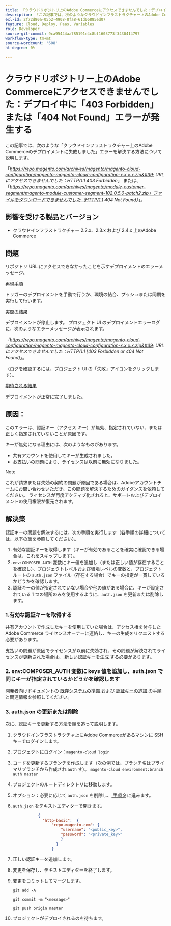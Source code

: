 ```yaml
---
title: 「クラウドリポジトリ上のAdobe Commerceにアクセスできませんでした：デプロイ中に 403 Forbidden エラーまたは 404 Not Found エラーが発生する」
description: 「この記事では、次のようなクラウドインフラストラクチャー上のAdobe Commerceのデプロイに失敗したというエラーを解決する方法について説明します。」
exl-id: 2f72d80a-05b2-4908-8fa8-61d06885ed07
feature: Cloud, Deploy, Paas, Variables
role: Developer
source-git-commit: 9ca95444aa785191e4c8bf1603773f3430414797
workflow-type: tm+mt
source-wordcount: '608'
ht-degree: 0%

---
```


# クラウドリポジトリー上のAdobe Commerceにアクセスできませんでした：デプロイ中に「403 Forbidden」または「404 Not Found」エラーが発生する

この記事では、次のような「クラウドインフラストラクチャー上のAdobe Commerceのデプロイメントに失敗しました」エラーを解決する方法について説明します。

「*https://repo.magento.com/archives/magento/magento-cloud-configuration/magento-magento-cloud-configuration-x.x.x.x.zip&#39; URL にアクセスできませんでした：HTTP/1.1 403 Forbidden*」 または、「*https://repo.magento.com/archives/magento/module-customer-segment/magento-module-customer-segment-102.0.5.0-patch2.zip」ファイルをダウンロードできませんでした（HTTP/1.1 404 Not Found）*」。

## 影響を受ける製品とバージョン

* クラウドインフラストラクチャー 2.2.x、2.3.x および 2.4.x 上のAdobe Commerce

## 問題

リポジトリ URL にアクセスできなかったことを示すデプロイメントのエラーメッセージ。

<u> 再現手順 </u>

トリガーのデプロイメントを手動で行うか、環境の結合、プッシュまたは同期を実行して行います。

<u> 実際の結果 </u>

デプロイメントが停止します。 プロジェクト UI のデプロイメントエラーログに、次のようなエラーメッセージが表示されます。

*「https://repo.magento.com/archives/magento/magento-cloud-configuration/magento-magento-cloud-configuration-x.x.x.x.zip&#39; URL にアクセスできませんでした：HTTP/1.1 \[403 Forbidden or 404 Not Found\]」*。

（ログを確認するには、プロジェクト UI の「失敗」アイコンをクリックします）。

<u> 期待される結果 </u>

デプロイメントが正常に完了しました。

## 原因：

このエラーは、認証キー（アクセス キー）が無効、指定されていない、または正しく指定されていないことが原因です。

キーが無効になる理由には、次のようなものがあります。

* 共有アカウントを使用してキーが生成されました。
* お支払いの問題により、ライセンスは以前に無効になりました。

>[!NOTE]
>
>これが請求または失効の契約の問題が原因である場合は、Adobeアカウントチームにお問い合わせいただき、この問題を解決するためのガイダンスを依頼してください。 ライセンスが再度アクティブ化されると、サポートおよびデプロイメントの使用権限が復元されます。

## 解決策

認証キーの問題を解決するには、次の手順を実行します（各手順の詳細については、以下の節を参照してください）。

1. 有効な認証キーを取得します（キーが有効であることを確実に確認できる場合は、これをスキップします）。
1. `env:COMPOSER_AUTH` 変数にキー値を追加し（または正しい値が存在することを確認し）、プロジェクトレベルおよび環境レベルの変数と、プロジェクトルートの `auth.json` ファイル（存在する場合）でキーの指定が一貫しているかどうかを確認します。
1. 認証キーの値が指定されていない場合や他の値がある場合に、キーが設定されている 1 つの場所のみを使用するように、`auth.json` を更新または削除します。

### 1.有効な認証キーを取得する

共有アカウントで作成したキーを使用していた場合は、アクセス権を付与したAdobe Commerce ライセンスオーナーに連絡し、キーの生成をリクエストする必要があります。

支払いの問題が原因でライセンスが以前に失効され、その問題が解決されてライセンスが更新された場合は、[ 新しい認証キーを生成 ](https://experienceleague.adobe.com/docs/commerce-operations/installation-guide/prerequisites/authentication-keys.html) する必要があります。

### 2. env:COMPOSER\_AUTH 変数に keys 値を追加し、auth.json で同じキーが指定されているかどうかを確認します

開発者向けドキュメントの [ 既存システムの準備 ](https://devdocs.magento.com/cloud/setup/first-time-setup-import-prepare.html#auth-json) および [ 認証キーの追加 ](https://devdocs.magento.com/cloud/setup/first-time-setup-import-prepare.html#add-authentication-keys) の手順と関連情報を参照してください。

### 3. auth.json の更新または削除

次に、認証キーを更新する方法を順を追って説明します。

1. クラウドインフラストラクチャ上にAdobe Commerceがあるマシンに SSH キーでログインします。
1. プロジェクトにログイン：`magento-cloud login`
1. コードを更新するブランチを作成します（次の例では、ブランチ名はプライマリブランチから作成され `auth` す）。     `magento-cloud environment:branch auth master`
1. プロジェクトのルートディレクトリに移動します。
1. オプション：必要に応じて `auth.json` を削除し、[ 手順 9](#step9) に進みます。
1. `auth.json` をテキストエディターで開きます。

   ```json
              {
                "http-basic":  {
                    "repo.magento.com": {
                        "username": "<public_key>",
                        "password": "<private_key>"
                        }
                      }
                    }
   ```

1. 正しい認証キーを追加します。
1. 変更を保存し、テキストエディターを終了します。
1. 変更をコミットしてマージします。

   `git add -A`

   `git commit -m "<message>"`

   `git push origin master`
1. プロジェクトがデプロイされるのを待ちます。
